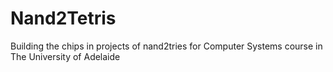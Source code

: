 # Nand2Tetris
Building the chips in projects of nand2tries for Computer Systems course in The University of Adelaide
